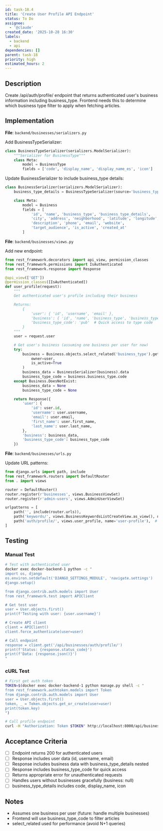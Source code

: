 ```yaml
---
id: task-18.4
title: 'Create User Profile API Endpoint'
status: To Do
assignee:
  - '@claude'
created_date: '2025-10-28 16:30'
labels:
  - backend
  - api
dependencies: []
parent: task-18
priority: high
estimated_hours: 2
---
```


## Description

<!-- SECTION:DESCRIPTION:BEGIN -->
Create /api/auth/profile/ endpoint that returns authenticated user's business information including business_type. Frontend needs this to determine which business type filter to apply when fetching articles.
<!-- SECTION:DESCRIPTION:END -->

## Implementation

**File**: `backend/businesses/serializers.py`

Add BusinessTypeSerializer:
```python
class BusinessTypeSerializer(serializers.ModelSerializer):
    """Serializer for BusinessType"""
    class Meta:
        model = BusinessType
        fields = ['code', 'display_name', 'display_name_es', 'icon']
```

Update BusinessSerializer to include business_type details:
```python
class BusinessSerializer(serializers.ModelSerializer):
    business_type_details = BusinessTypeSerializer(source='business_type', read_only=True)

    class Meta:
        model = Business
        fields = [
            'id', 'name', 'business_type', 'business_type_details',
            'city', 'address', 'neighborhood', 'latitude', 'longitude',
            'description', 'phone', 'email', 'website',
            'target_audience', 'is_active', 'created_at'
        ]
```

**File**: `backend/businesses/views.py`

Add new endpoint:
```python
from rest_framework.decorators import api_view, permission_classes
from rest_framework.permissions import IsAuthenticated
from rest_framework.response import Response

@api_view(['GET'])
@permission_classes([IsAuthenticated])
def user_profile(request):
    """
    Get authenticated user's profile including their business

    Returns:
        {
            'user': { 'id', 'username', 'email' },
            'business': { 'id', 'name', 'business_type', 'business_type_details', ... },
            'business_type_code': 'pub'  # Quick access to type code
        }
    """
    user = request.user

    # Get user's business (assuming one business per user for now)
    try:
        business = Business.objects.select_related('business_type').get(
            owner=user,
            is_active=True
        )
        business_data = BusinessSerializer(business).data
        business_type_code = business.business_type.code
    except Business.DoesNotExist:
        business_data = None
        business_type_code = None

    return Response({
        'user': {
            'id': user.id,
            'username': user.username,
            'email': user.email,
            'first_name': user.first_name,
            'last_name': user.last_name,
        },
        'business': business_data,
        'business_type_code': business_type_code
    })
```

**File**: `backend/businesses/urls.py`

Update URL patterns:
```python
from django.urls import path, include
from rest_framework.routers import DefaultRouter
from . import views

router = DefaultRouter()
router.register(r'businesses', views.BusinessViewSet)
router.register(r'admin-users', views.AdminUserViewSet)

urlpatterns = [
    path('', include(router.urls)),
    path('keywords/', views.BusinessKeywordsListCreateView.as_view(), name='business-keywords'),
    path('auth/profile/', views.user_profile, name='user-profile'),  # NEW
]
```

## Testing

### Manual Test

```bash
# Test with authenticated user
docker exec docker-backend-1 python -c "
import os, django
os.environ.setdefault('DJANGO_SETTINGS_MODULE', 'navigate.settings')
django.setup()

from django.contrib.auth.models import User
from rest_framework.test import APIClient

# Get test user
user = User.objects.first()
print(f'Testing with user: {user.username}')

# Create API client
client = APIClient()
client.force_authenticate(user=user)

# Call endpoint
response = client.get('/api/businesses/auth/profile/')
print(f'Status: {response.status_code}')
print(f'Data: {response.json()}')
"
```

### cURL Test

```bash
# First get auth token
TOKEN=$(docker exec docker-backend-1 python manage.py shell -c "
from rest_framework.authtoken.models import Token
from django.contrib.auth.models import User
user = User.objects.first()
token, _ = Token.objects.get_or_create(user=user)
print(token.key)
")

# Call profile endpoint
curl -H "Authorization: Token $TOKEN" http://localhost:8000/api/businesses/auth/profile/
```

## Acceptance Criteria

- [ ] Endpoint returns 200 for authenticated users
- [ ] Response includes user data (id, username, email)
- [ ] Response includes business data with business_type_details nested
- [ ] Response includes business_type_code for quick access
- [ ] Returns appropriate error for unauthenticated requests
- [ ] Handles users without businesses gracefully (business: null)
- [ ] business_type_details includes code, display_name, icon

## Notes

- Assumes one business per user (future: handle multiple businesses)
- Frontend will use business_type_code to filter articles
- select_related used for performance (avoid N+1 queries)

